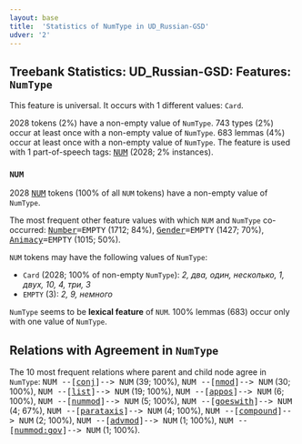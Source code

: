 ```yaml
---
layout: base
title:  'Statistics of NumType in UD_Russian-GSD'
udver: '2'
---
```


## Treebank Statistics: UD_Russian-GSD: Features: `NumType`

This feature is universal.
It occurs with 1 different values: `Card`.

2028 tokens (2%) have a non-empty value of `NumType`.
743 types (2%) occur at least once with a non-empty value of `NumType`.
683 lemmas (4%) occur at least once with a non-empty value of `NumType`.
The feature is used with 1 part-of-speech tags: <tt><a href="ru_gsd-pos-NUM.html">NUM</a></tt> (2028; 2% instances).

### `NUM`

2028 <tt><a href="ru_gsd-pos-NUM.html">NUM</a></tt> tokens (100% of all `NUM` tokens) have a non-empty value of `NumType`.

The most frequent other feature values with which `NUM` and `NumType` co-occurred: <tt><a href="ru_gsd-feat-Number.html">Number</a></tt><tt>=EMPTY</tt> (1712; 84%), <tt><a href="ru_gsd-feat-Gender.html">Gender</a></tt><tt>=EMPTY</tt> (1427; 70%), <tt><a href="ru_gsd-feat-Animacy.html">Animacy</a></tt><tt>=EMPTY</tt> (1015; 50%).

`NUM` tokens may have the following values of `NumType`:

* `Card` (2028; 100% of non-empty `NumType`): <em>2, два, один, несколько, 1, двух, 10, 4, три, 3</em>
* `EMPTY` (3): <em>2, 9, немного</em>

`NumType` seems to be **lexical feature** of `NUM`. 100% lemmas (683) occur only with one value of `NumType`.

## Relations with Agreement in `NumType`

The 10 most frequent relations where parent and child node agree in `NumType`:
<tt>NUM --[<tt><a href="ru_gsd-dep-conj.html">conj</a></tt>]--> NUM</tt> (39; 100%),
<tt>NUM --[<tt><a href="ru_gsd-dep-nmod.html">nmod</a></tt>]--> NUM</tt> (30; 100%),
<tt>NUM --[<tt><a href="ru_gsd-dep-list.html">list</a></tt>]--> NUM</tt> (19; 100%),
<tt>NUM --[<tt><a href="ru_gsd-dep-appos.html">appos</a></tt>]--> NUM</tt> (6; 100%),
<tt>NUM --[<tt><a href="ru_gsd-dep-nummod.html">nummod</a></tt>]--> NUM</tt> (5; 100%),
<tt>NUM --[<tt><a href="ru_gsd-dep-goeswith.html">goeswith</a></tt>]--> NUM</tt> (4; 67%),
<tt>NUM --[<tt><a href="ru_gsd-dep-parataxis.html">parataxis</a></tt>]--> NUM</tt> (4; 100%),
<tt>NUM --[<tt><a href="ru_gsd-dep-compound.html">compound</a></tt>]--> NUM</tt> (2; 100%),
<tt>NUM --[<tt><a href="ru_gsd-dep-advmod.html">advmod</a></tt>]--> NUM</tt> (1; 100%),
<tt>NUM --[<tt><a href="ru_gsd-dep-nummod-gov.html">nummod:gov</a></tt>]--> NUM</tt> (1; 100%).

